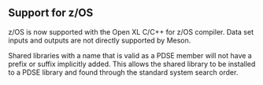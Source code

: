## Support for z/OS

z/OS is now supported with the Open XL C/C++ for z/OS compiler. Data
set inputs and outputs are not directly supported by Meson.

Shared libraries with a name that is valid as a PDSE member will not
have a prefix or suffix implicitly added. This allows the shared
library to be installed to a PDSE library and found through the
standard system search order.
